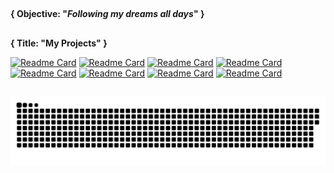 ##

<b>{ Objective: "<i>Following my dreams all days</i>" } </b>

##

<b>{ Title: "My Projects" } </b>

[![Readme Card](https://github-readme-stats.vercel.app/api/pin/?username=HigorJardini&repo=Near-Hackathon-22&theme=dark&show_owner=true)](https://github.com/Higorjardini/Near-Hackathon-22)
[![Readme Card](https://github-readme-stats.vercel.app/api/pin/?username=HigorJardini&repo=Locany&theme=dark&show_owner=true)](https://github.com/Higorjardini/Locany)
[![Readme Card](https://github-readme-stats.vercel.app/api/pin/?username=HigorJardini&repo=Hackathon-2021&theme=dark&show_owner=true)](https://github.com/Higorjardini/Hackathon-2021)
[![Readme Card](https://github-readme-stats.vercel.app/api/pin/?username=HigorJardini&repo=Hackthon-2021-docs&theme=dark&show_owner=true)](https://github.com/Higorjardini/Hackthon-2021-docs)
[![Readme Card](https://github-readme-stats.vercel.app/api/pin/?username=HigorJardini&repo=Project-Test-Irroba&theme=dark&show_owner=true)](https://github.com/Higorjardini/Project-Test-Irroba)
[![Readme Card](https://github-readme-stats.vercel.app/api/pin/?username=HigorJardini&repo=TIC-Project&theme=dark&show_owner=true)](https://github.com/Higorjardini/TIC-Project)
[![Readme Card](https://github-readme-stats.vercel.app/api/pin/?username=HigorJardini&repo=Automatic-Installation-Script&theme=dark&show_owner=true)](https://github.com/HigorJardini/Automatic-Installation-Script)
[![Readme Card](https://github-readme-stats.vercel.app/api/pin/?username=HigorJardini&repo=Pokedex&theme=dark&show_owner=true)](https://github.com/HigorJardini/Pokedex)


##

![Snake animation](https://github.com/HigorJardini/Higorjardini/blob/output/github-contribution-grid-snake.svg)
